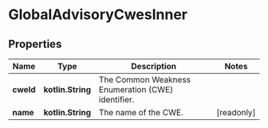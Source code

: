 
# GlobalAdvisoryCwesInner

## Properties
Name | Type | Description | Notes
------------ | ------------- | ------------- | -------------
**cweId** | **kotlin.String** | The Common Weakness Enumeration (CWE) identifier. | 
**name** | **kotlin.String** | The name of the CWE. |  [readonly]



